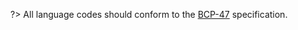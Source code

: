 ?> All language codes should conform to the [BCP-47](https://tools.ietf.org/rfc/bcp/bcp47.txt) specification.

